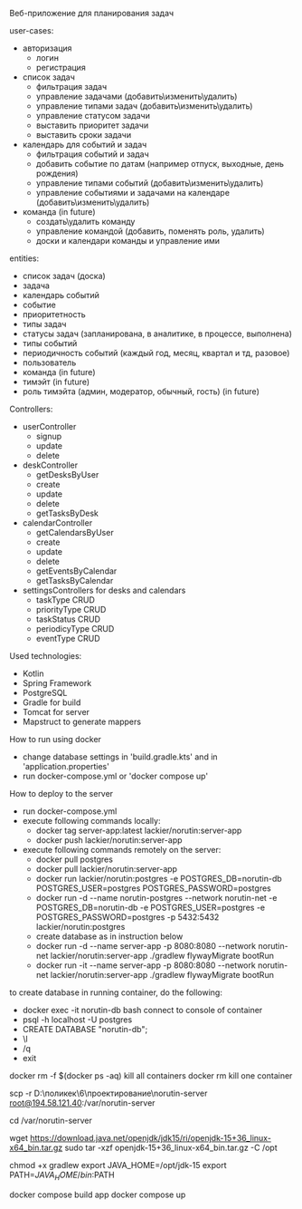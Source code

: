 Веб-приложение для планирования задач 


user-cases:
- авторизация 
	- логин
	- регистрация
- список задач
	- фильтрация задач
	- управление задачами (добавить\изменить\удалить)
	- управление типами задач (добавить\изменить\удалить)
	- управление статусом задачи
	- выставить приоритет задачи
	- выставить сроки задачи
- календарь для событий и задач
	- фильтрация событий и задач
	- добавить событие по датам (например отпуск, выходные, день рождения)
	- управление типами событий (добавить\изменить\удалить)
	- управление событиями и задачами на календаре (добавить\изменить\удалить)
- команда (in future)
	- создать\удалить команду
	- управление командой (добавить, поменять роль, удалить)
	- доски и календари команды и управление ими

entities:
- список задач (доска)
- задача
- календарь событий
- событие
- приоритетность
- типы задач
- статусы задач (запланирована, в аналитике, в процессе, выполнена)
- типы событий
- периодичность событий (каждый год, месяц, квартал и тд, разовое)
- пользователь
- команда (in future)
- тимэйт (in future)
- роль тимэйта (админ, модератор, обычный, гость) (in future)

Controllers:

- userController
	- signup
	- update
	- delete
- deskController
	- getDesksByUser
	- create
	- update
	- delete
	- getTasksByDesk
- calendarController
	- getCalendarsByUser
	- create
	- update
	- delete
	- getEventsByCalendar
	- getTasksByCalendar
- settingsControllers for desks and calendars
	- taskType CRUD
	- priorityType CRUD
	- taskStatus CRUD
	- periodicyType CRUD
	- eventType CRUD

Used technologies:
- Kotlin
- Spring Framework
- PostgreSQL
- Gradle for build
- Tomcat for server
- Mapstruct to generate mappers

How to run using docker
- change database settings in 'build.gradle.kts' and in 'application.properties'
- run docker-compose.yml or 'docker compose up'

How to deploy to the server
- run docker-compose.yml
- execute following commands locally:
	- docker tag server-app:latest lackier/norutin:server-app
    - docker push lackier/norutin:server-app
- execute following commands remotely on the server:
	- docker pull postgres
	- docker pull lackier/norutin:server-app
	- docker run lackier/norutin:postgres -e POSTGRES_DB=norutin-db POSTGRES_USER=postgres POSTGRES_PASSWORD=postgres
    - docker run -d --name norutin-postgres --network norutin-net -e POSTGRES_DB=norutin-db -e POSTGRES_USER=postgres -e POSTGRES_PASSWORD=postgres -p 5432:5432 lackier/norutin:postgres
    - create database as in instruction below
    - docker run -d --name server-app -p 8080:8080 --network norutin-net lackier/norutin:server-app ./gradlew flywayMigrate bootRun
    - docker run -it --name server-app -p 8080:8080 --network norutin-net lackier/norutin:server-app ./gradlew flywayMigrate bootRun

to create database in running container, do the following:
- docker exec -it norutin-db bash		connect to console of container
- psql -h localhost -U postgres
- CREATE DATABASE "norutin-db";
- \l
- /q
- exit

docker rm -f $(docker ps -aq) 		kill all containers
docker rm <container-id> 			kill one container


scp -r D:\поликек\6\проектирование\norutin-server root@194.58.121.40:/var/norutin-server

cd /var/norutin-server

wget https://download.java.net/openjdk/jdk15/ri/openjdk-15+36_linux-x64_bin.tar.gz
sudo tar -xzf openjdk-15+36_linux-x64_bin.tar.gz -C /opt

chmod +x gradlew
export JAVA_HOME=/opt/jdk-15
export PATH=$JAVA_HOME/bin:$PATH

docker compose build app
docker compose up